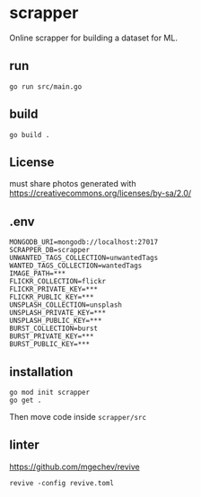 # scrapper

Online scrapper for building a dataset for ML.
## run

    go run src/main.go

## build

    go build .

## License

must share photos generated with https://creativecommons.org/licenses/by-sa/2.0/

## .env

    MONGODB_URI=mongodb://localhost:27017
    SCRAPPER_DB=scrapper
    UNWANTED_TAGS_COLLECTION=unwantedTags
    WANTED_TAGS_COLLECTION=wantedTags
    IMAGE_PATH=***
    FLICKR_COLLECTION=flickr
    FLICKR_PRIVATE_KEY=***
    FLICKR_PUBLIC_KEY=***
    UNSPLASH_COLLECTION=unsplash
    UNSPLASH_PRIVATE_KEY=***
    UNSPLASH_PUBLIC_KEY=***
    BURST_COLLECTION=burst
    BURST_PRIVATE_KEY=***
    BURST_PUBLIC_KEY=***

## installation

    go mod init scrapper
    go get .

Then move code inside `scrapper/src`

## linter

https://github.com/mgechev/revive

    revive -config revive.toml
